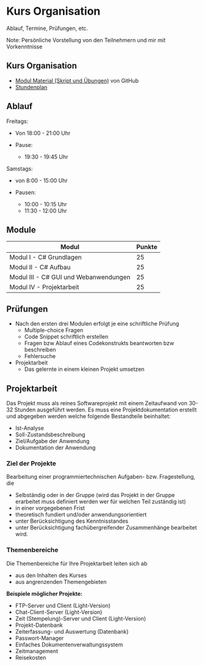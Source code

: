 ﻿<!-- 
f - Fullscreen
b- Blackscreen
space - nächste Folie
s - Speaker notes
ALT+ links Klick - Zoom
Print View: http://localhost:8000/?print-pdf
-->
# Kurs Organisation

Ablauf, Termine, Prüfungen, etc.

Note: Persönliche Vorstellung von den Teilnehmern und mir mit Vorkenntnisse


<!-- .slide: class="left" -->
## Kurs Organisation

* [Modul Material (Skript und Übungen)](https://github.com/ablersch/software-developer-ihk-modul-1) von GitHub
* [Stundenplan](Stundenplan_SoftwareDeveloper.pdf)



<!-- .slide: class="left" -->
## Ablauf

Freitags:

* Von 18:00 - 21:00 Uhr
* Pause:

    * 19:30 - 19:45 Uhr

Samstags:

* von 8:00 - 15:00 Uhr
* Pausen:

    * 10:00 - 10:15 Uhr
    * 11:30 - 12:00 Uhr


<!-- .slide: class="left"-->
## Module

| Modul | Punkte |
|---------------------------------------------------------------------------|------------|
| Modul I - C# Grundlagen| 25 |
| Modul II - C# Aufbau| 25 |
| Modul III - C# GUI und Webanwendungen| 25 |
| Modul IV - Projektarbeit | 25 |


<!-- .slide: class="left" -->
## Prüfungen

* Nach den ersten drei Modulen erfolgt je eine schriftliche Prüfung
  * Multiple-choice Fragen
  * Code Snippet schriftlich erstellen
  * Fragen bzw Ablauf eines Codekonstrukts beantworten bzw beschreiben
  * Fehlersuche
* Projektarbeit
  * Das gelernte in einem kleinen Projekt umsetzen


<!-- .slide: class="left" -->
## Projektarbeit

Das Projekt muss als reines Softwareprojekt mit einem Zeitaufwand von 30-32
Stunden ausgeführt werden. Es muss eine Projektdokumentation erstellt und
abgegeben werden welche folgende Bestandteile beinhaltet:

* Ist-Analyse
* Soll-Zustandsbeschreibung
* Ziel/Aufgabe der Anwendung
* Dokumentation der Anwendung


<!-- .slide: class="left" -->
### Ziel der Projekte

Bearbeitung einer programmiertechnischen Aufgaben- bzw. Fragestellung, die

* Selbständig oder in der Gruppe (wird das Projekt in der Gruppe erarbeitet muss definiert werden wer für welchen Teil zuständig ist)
* in einer vorgegebenen Frist
* theoretisch fundiert und/oder anwendungsorientiert
* unter Berücksichtigung des Kenntnisstandes
* unter Berücksichtigung fachübergreifender Zusammenhänge bearbeitet wird.


<!-- .slide: class="left" -->
### Themenbereiche

Die Themenbereiche für Ihre Projektarbeit leiten sich ab

* aus den Inhalten des Kurses
* aus angrenzenden Themengebieten

**Beispiele möglicher Projekte:**

* FTP-Server und Client (Light-Version)
* Chat-Client-Server (Light-Version)
* Zeit (Stempelung)-Server und Client (Light-Version)
* Projekt-Datenbank
* Zeiterfassung- und Auswertung (Datenbank)
* Passwort-Manager
* Einfaches Dokumentenverwaltungssystem
* Zeitmanagement
* Reisekosten
